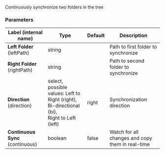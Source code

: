 
 Continuously synchronize two folders in the tree

### Parameters
|Label (internal name)|Type|Default|Description|
|---|---|---|---|
|**Left Folder** (leftPath)|string|<no value>|Path to first folder to synchronize|
|**Right Folder** (rightPath)|string|<no value>|Path to second folder to synchronize|
|**Direction** (direction)|select, possible values: Left to Right (right),<br/>Bi-directional (bi),<br/>Right to Left (left)|right|Synchronization direction|
|**Continuous Sync** (continuous)|boolean|false|Watch for all changes and copy them in real-time|





